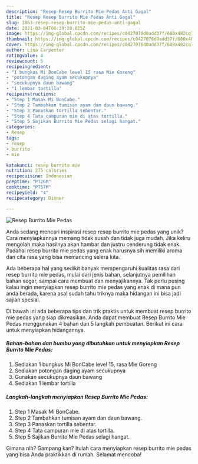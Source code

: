```yaml
---
description: "Resep Resep Burrito Mie Pedas Anti Gagal"
title: "Resep Resep Burrito Mie Pedas Anti Gagal"
slug: 1863-resep-resep-burrito-mie-pedas-anti-gagal
date: 2021-03-04T06:39:20.025Z
image: https://img-global.cpcdn.com/recipes/c0427076d0add37f/680x482cq70/resep-burrito-mie-pedas-foto-resep-utama.jpg
thumbnail: https://img-global.cpcdn.com/recipes/c0427076d0add37f/680x482cq70/resep-burrito-mie-pedas-foto-resep-utama.jpg
cover: https://img-global.cpcdn.com/recipes/c0427076d0add37f/680x482cq70/resep-burrito-mie-pedas-foto-resep-utama.jpg
author: Lina Carpenter
ratingvalue: 4
reviewcount: 5
recipeingredient:
- "1 bungkus Mi BonCabe level 15 rasa Mie Goreng"
- "potongan daging ayam secukupnya"
- "secukupnya daun bawang"
- "1 lembar tortilla"
recipeinstructions:
- "Step 1 Masak Mi BonCabe."
- "Step 2 Tambahkan tumisan ayam dan daun bawang."
- "Step 3 Panaskan tortilla sebentar."
- "Step 4 Tata campuran mie di atas tortilla."
- "Step 5 Sajikan Burrito Mie Pedas selagi hangat."
categories:
- Resep
tags:
- resep
- burrito
- mie

katakunci: resep burrito mie 
nutrition: 275 calories
recipecuisine: Indonesian
preptime: "PT26M"
cooktime: "PT57M"
recipeyield: "4"
recipecategory: Dinner

---
```



![Resep Burrito Mie Pedas](https://img-global.cpcdn.com/recipes/c0427076d0add37f/680x482cq70/resep-burrito-mie-pedas-foto-resep-utama.jpg)

Anda sedang mencari inspirasi resep resep burrito mie pedas yang unik? Cara menyiapkannya memang tidak susah dan tidak juga mudah. Jika keliru mengolah maka hasilnya akan hambar dan justru cenderung tidak enak. Padahal resep burrito mie pedas yang enak harusnya sih memiliki aroma dan cita rasa yang bisa memancing selera kita.

Ada beberapa hal yang sedikit banyak mempengaruhi kualitas rasa dari resep burrito mie pedas, mulai dari jenis bahan, selanjutnya pemilihan bahan segar, sampai cara membuat dan menyajikannya. Tak perlu pusing kalau ingin menyiapkan resep burrito mie pedas yang enak di mana pun anda berada, karena asal sudah tahu triknya maka hidangan ini bisa jadi sajian spesial.




Di bawah ini ada beberapa tips dan trik praktis untuk membuat resep burrito mie pedas yang siap dikreasikan. Anda dapat membuat Resep Burrito Mie Pedas menggunakan 4 bahan dan 5 langkah pembuatan. Berikut ini cara untuk menyiapkan hidangannya.

<!--inarticleads1-->

##### Bahan-bahan dan bumbu yang dibutuhkan untuk menyiapkan Resep Burrito Mie Pedas:

1. Sediakan 1 bungkus Mi BonCabe level 15, rasa Mie Goreng
1. Sediakan potongan daging ayam secukupnya
1. Gunakan secukupnya daun bawang
1. Sediakan 1 lembar tortilla




<!--inarticleads2-->

##### Langkah-langkah menyiapkan Resep Burrito Mie Pedas:

1. Step 1 Masak Mi BonCabe.
1. Step 2 Tambahkan tumisan ayam dan daun bawang.
1. Step 3 Panaskan tortilla sebentar.
1. Step 4 Tata campuran mie di atas tortilla.
1. Step 5 Sajikan Burrito Mie Pedas selagi hangat.




Gimana nih? Gampang kan? Itulah cara menyiapkan resep burrito mie pedas yang bisa Anda praktikkan di rumah. Selamat mencoba!
